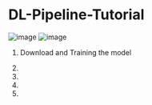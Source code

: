 # DL-Pipeline-Tutorial
![image](https://github.com/lsalab-member/DL-Pipeline-Tutorial/blob/main/system.png)
![image](https://github.com/lsalab-member/DL-Pipeline-Tutorial/blob/main/螢幕快照%202020-12-06%20下午11.01.56.png)




1. Download and Training the model


2.


3.


4.


5.
